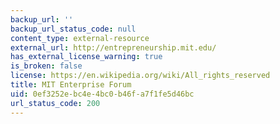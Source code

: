 ```yaml
---
backup_url: ''
backup_url_status_code: null
content_type: external-resource
external_url: http://entrepreneurship.mit.edu/
has_external_license_warning: true
is_broken: false
license: https://en.wikipedia.org/wiki/All_rights_reserved
title: MIT Enterprise Forum
uid: 0ef3252e-bc4e-4bc0-b46f-a7f1fe5d46bc
url_status_code: 200
---
```

